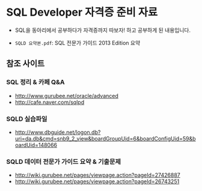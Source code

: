 # SQL Developer 자격증 준비 자료
* SQL을 동아리에서 공부하다가 자격증까지 따보자! 하고 공부하게 된 내용입니다. 

* `SQLD 요약본.pdf`:  SQL 전문가 가이드 2013 Edition 요약


## 참조 사이트

### SQL 정리 & 카페 Q&A
* http://www.gurubee.net/oracle/advanced
* http://cafe.naver.com/sqlpd

### SQLD 실습파일
* http://www.dbguide.net/logon.db?uri=da.db&cmd=snb9_2_view&boardGroupUid=6&boardConfigUid=59&boardUid=148066

### SQLD 데이터 전문가 가이드 요약 & 기출문제
* http://wiki.gurubee.net/pages/viewpage.action?pageId=27426887
* http://wiki.gurubee.net/pages/viewpage.action?pageId=26743251

